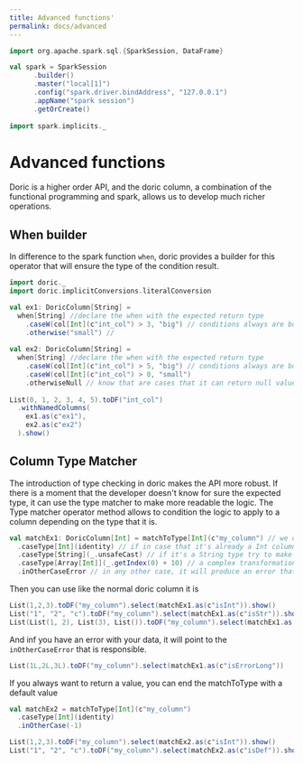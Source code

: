 ```yaml
---
title: Advanced functions'
permalink: docs/advanced
---
```

```scala mdoc:invisible
import org.apache.spark.sql.{SparkSession, DataFrame}

val spark = SparkSession
      .builder()
      .master("local[1]")
      .config("spark.driver.bindAddress", "127.0.0.1")
      .appName("spark session")
      .getOrCreate()
      
import spark.implicits._
```
# Advanced functions
Doric is a higher order API, and the doric column, a combination of the functional programming and spark, allows us to develop much richer operations.

## When builder
In difference to the spark function `when`, doric provides a builder for this operator that will ensure the type of the condition result.

```scala mdoc
import doric._
import doric.implicitConversions.literalConversion

val ex1: DoricColumn[String] =
  when[String] //declare the when with the expected return type
    .caseW(col[Int](c"int_col") > 3, "big") // conditions always are boolean, and the return type is checked
    .otherwise("small") // 
  
val ex2: DoricColumn[String] =
  when[String] //declare the when with the expected return type
    .caseW(col[Int](c"int_col") > 5, "big") // conditions always are boolean, and the return type is checked
    .caseW(col[Int](c"int_col") > 0, "small")
    .otherwiseNull // know that are cases that it can return null values
  
List(0, 1, 2, 3, 4, 5).toDF("int_col")
  .withNamedColumns(
    ex1.as(c"ex1"),
    ex2.as(c"ex2")
  ).show()
```

## Column Type Matcher
The introduction of type checking in doric makes the API more robust. If there is a moment that the developer doesn't know for sure the expected type, it can use the type matcher to make more readable the logic. The Type matcher operator method allows to condition the logic to apply to a column depending on the type that it is.
```scala mdoc
val matchEx1: DoricColumn[Int] = matchToType[Int](c"my_column") // we only know the name that must exist in the dataframe
  .caseType[Int](identity) // if in case that it's already a Int column, keep it as it is
  .caseType[String](_.unsafeCast) // if it's a String type try to make a unsafe cast
  .caseType[Array[Int]](_.getIndex(0) + 10) // a complex transformation in case it's an array of integers
  .inOtherCaseError // in any other case, it will produce an error that will be displayed as any other [doric errors](/docs/errors/)
```
Then you can use like the normal doric column it is
```scala mdoc
List(1,2,3).toDF("my_column").select(matchEx1.as(c"isInt")).show()
List("1", "2", "c").toDF("my_column").select(matchEx1.as(c"isStr")).show()
List(List(1, 2), List(3), List()).toDF("my_column").select(matchEx1.as(c"isArrInt")).show()
```
And inf you have an error with your data, it will point to the `inOtherCaseError` that is responsible.
```scala mdoc:crash
List(1L,2L,3L).toDF("my_column").select(matchEx1.as(c"isErrorLong"))
```
If you always want to return a value, you can end the matchToType with a default value
```scala mdoc
val matchEx2 = matchToType[Int](c"my_column")
  .caseType[Int](identity)
  .inOtherCase(-1)
```
```scala mdoc
List(1,2,3).toDF("my_column").select(matchEx2.as(c"isInt")).show()
List("1", "2", "c").toDF("my_column").select(matchEx2.as(c"isDef")).show()
```
